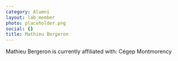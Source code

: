 ```yaml
---
category: Alumni
layout: lab_member
photo: placeholder.png
social: {}
title: Mathieu Bergeron
---
```


Mathieu Bergeron is currently affiliated with: Cégep Montmorency